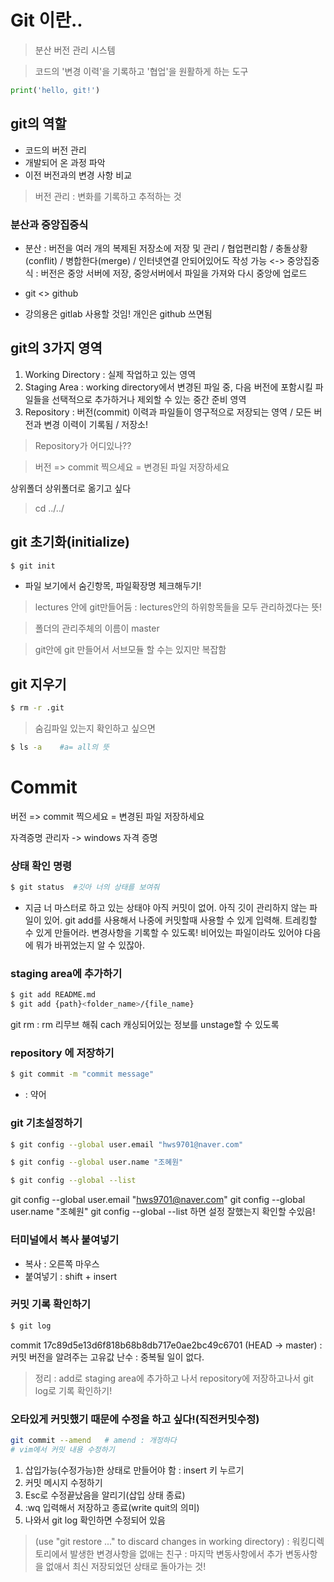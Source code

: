 # Git 이란..
> 분산 버전 관리 시스템

> 코드의 '변경 이력'을 기록하고 '협업'을 원활하게 하는 도구

```python
print('hello, git!')
```
## git의 역할

- 코드의 버전 관리
- 개발되어 온 과정 파악
- 이전 버전과의 변경 사항 비교




> 버전 관리 : 변화를 기록하고 추적하는 것

### 분산과 중앙집중식
- 분산 : 버전을 여러 개의 복제된 저장소에 저장 및 관리 / 협업편리함 / 충돌상황(conflit) / 병합한다(merge) / 인터넷연결 안되어있어도 작성 가능
<-> 중앙집중식 : 버전은 중앙 서버에 저장, 중앙서버에서 파일을 가져와 다시 중앙에 업로드
- git <> github

- 강의용은 gitlab 사용할 것임!
     개인은 github 쓰면됨

## git의 3가지 영역
1. Working Directory : 실제 작업하고 있는 영역
2. Staging Area : working directory에서 변경된 파일 중, 다음 버전에 포함시킬 파일들을 선택적으로 추가하거나 제외할 수 있는 중간 준비 영역
3. Repository : 버전(commit) 이력과 파일들이 영구적으로 저장되는 영역 / 모든 버전과 변경 이력이 기록됨 / 저장소!
> Repository가 어디있나??

> 버전 => commit 찍으세요 = 변경된 파일 저장하세요


상위폴더 상위폴더로 옮기고 싶다
> cd ../../

## git 초기화(initialize)
```bash
$ git init
```
* 파일 보기에서 숨긴항목, 파일확장명 체크해두기!

> lectures 안에 git만들어둠 : lectures안의 하위항목들을 모두 관리하겠다는 뜻!

> 폴더의 관리주체의 이름이 master 

> git안에 git 만들어서 서브모듈 할 수는 있지만 복잡함

## git 지우기
```bash
$ rm -r .git
```

> 숨김파일 있는지 확인하고 싶으면
```bash
$ ls -a    #a= all의 뜻
```


# Commit
 버전 => commit 찍으세요 = 변경된 파일 저장하세요


자격증명 관리자 -> windows 자격 증명

### 상태 확인 명령
```bash
$ git status  #깃아 너의 상태를 보여줘
```

- 지금 너 마스터로 하고 있는 상태야 아직 커밋이 없어. 아직 깃이 관리하지 않는 파일이 있어. git add를 사용해서 나중에 커밋할때 사용할 수 있게 입력해. 트레킹할 수 있게 만들어라. 변경사항을 기록할 수 있도록! 비어있는 파일이라도 있어야 다음에 뭐가 바뀌었는지 알 수 있잖아. 

### staging area에 추가하기
```bash
$ git add README.md
$ git add {path}<folder_name>/{file_name}
```

git rm : rm 리무브 해줘 cach 캐싱되어있는 정보를 unstage할 수 있도록

### repository 에 저장하기
```bash
$ git commit -m "commit message"
```
  - : 약어

### git 기초설정하기
```bash
$ git config --global user.email "hws9701@naver.com"

$ git config --global user.name "조혜원"

$ git config --global --list
```
git config --global user.email "hws9701@naver.com"
git config --global user.name "조혜원"
git config --global --list 하면 설정 잘했는지 확인할 수있음!

### 터미널에서 복사 붙여넣기
- 복사 : 오른쪽 마우스
- 붙여넣기 : shift + insert

### 커밋 기록 확인하기
```bash
$ git log
```

commit 17c89d5e13d6f818b68b8db717e0ae2bc49c6701 (HEAD -> master) : 커밋 버전을 알려주는 고유값 난수 : 중복될 일이 없다. 


>정리 : add로 staging area에 추가하고 나서 repository에 저장하고나서 git log로 기록 확인하기!


### 오타있게 커밋했기 때문에 수정을 하고 싶다!(직전커밋수정)
```bash
git commit --amend   # amend : 개정하다
# vim에서 커밋 내용 수정하기
```
1. 삽입가능(수정가능)한 상태로 만들어야 함 : insert 키 누르기
2. 커밋 메시지 수정하기
3. Esc로 수정끝났음을 알리기(삽입 상태 종료)
4. :wq 입력해서 저장하고 종료(write quit의 의미)
5. 나와서 git log 확인하면 수정되어 있음


>(use "git restore <file>..." to discard changes in working directory) :
워킹디렉토리에서 발생한 변경사항을 없애는 친구 : 마지막 변동사항에서 추가 변동사항을 없애서 최신 저장되었던 상태로 돌아가는 것!

